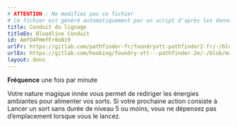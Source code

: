 ```yaml
---
# ATTENTION : Ne modifiez pas ce fichier
# Ce fichier est généré automatiquement par un script d'après les données du module Foundry VTT officiel et de sa traduction
title: Conduit du lignage
titleEn: Bloodline Conduit
id: AmfO4FHmfFr0oNi9
urlFr: https://gitlab.com/pathfinder-fr/foundryvtt-pathfinder2-fr/-/blob/master/data/feats/AmfO4FHmfFr0oNi9.htm
urlEn: https://gitlab.com/hooking/foundry-vtt---pathfinder-2e/-/blob/master/packs/data/feats.db/bloodline-conduit.json
layout: dons
---
```

**Fréquence** une fois par minute

Votre nature magique innée vous permet de rediriger les énergies ambiantes pour alimenter vos sorts. Si votre prochaine action consiste à Lancer un sort sans durée de niveau 5 ou moins, vous ne dépensez pas d’emplacement lorsque vous le lancez.
